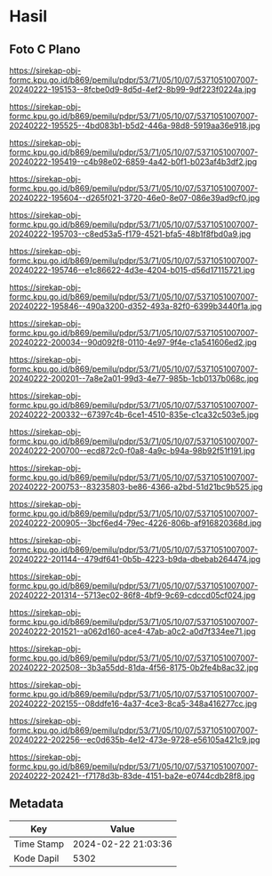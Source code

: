 # Hasil

## Foto C Plano

https://sirekap-obj-formc.kpu.go.id/b869/pemilu/pdpr/53/71/05/10/07/5371051007007-20240222-195153--8fcbe0d9-8d5d-4ef2-8b99-9df223f0224a.jpg

https://sirekap-obj-formc.kpu.go.id/b869/pemilu/pdpr/53/71/05/10/07/5371051007007-20240222-195525--4bd083b1-b5d2-446a-98d8-5919aa36e918.jpg

https://sirekap-obj-formc.kpu.go.id/b869/pemilu/pdpr/53/71/05/10/07/5371051007007-20240222-195419--c4b98e02-6859-4a42-b0f1-b023af4b3df2.jpg

https://sirekap-obj-formc.kpu.go.id/b869/pemilu/pdpr/53/71/05/10/07/5371051007007-20240222-195604--d265f021-3720-46e0-8e07-086e39ad9cf0.jpg

https://sirekap-obj-formc.kpu.go.id/b869/pemilu/pdpr/53/71/05/10/07/5371051007007-20240222-195703--c8ed53a5-f179-4521-bfa5-48b1f8fbd0a9.jpg

https://sirekap-obj-formc.kpu.go.id/b869/pemilu/pdpr/53/71/05/10/07/5371051007007-20240222-195746--e1c86622-4d3e-4204-b015-d56d17115721.jpg

https://sirekap-obj-formc.kpu.go.id/b869/pemilu/pdpr/53/71/05/10/07/5371051007007-20240222-195846--490a3200-d352-493a-82f0-6399b3440f1a.jpg

https://sirekap-obj-formc.kpu.go.id/b869/pemilu/pdpr/53/71/05/10/07/5371051007007-20240222-200034--90d092f8-0110-4e97-9f4e-c1a541606ed2.jpg

https://sirekap-obj-formc.kpu.go.id/b869/pemilu/pdpr/53/71/05/10/07/5371051007007-20240222-200201--7a8e2a01-99d3-4e77-985b-1cb0137b068c.jpg

https://sirekap-obj-formc.kpu.go.id/b869/pemilu/pdpr/53/71/05/10/07/5371051007007-20240222-200332--67397c4b-6ce1-4510-835e-c1ca32c503e5.jpg

https://sirekap-obj-formc.kpu.go.id/b869/pemilu/pdpr/53/71/05/10/07/5371051007007-20240222-200700--ecd872c0-f0a8-4a9c-b94a-98b92f51f191.jpg

https://sirekap-obj-formc.kpu.go.id/b869/pemilu/pdpr/53/71/05/10/07/5371051007007-20240222-200753--83235803-be86-4366-a2bd-51d21bc9b525.jpg

https://sirekap-obj-formc.kpu.go.id/b869/pemilu/pdpr/53/71/05/10/07/5371051007007-20240222-200905--3bcf6ed4-79ec-4226-806b-af916820368d.jpg

https://sirekap-obj-formc.kpu.go.id/b869/pemilu/pdpr/53/71/05/10/07/5371051007007-20240222-201144--479df641-0b5b-4223-b9da-dbebab264474.jpg

https://sirekap-obj-formc.kpu.go.id/b869/pemilu/pdpr/53/71/05/10/07/5371051007007-20240222-201314--5713ec02-86f8-4bf9-9c69-cdccd05cf024.jpg

https://sirekap-obj-formc.kpu.go.id/b869/pemilu/pdpr/53/71/05/10/07/5371051007007-20240222-201521--a062d160-ace4-47ab-a0c2-a0d7f334ee71.jpg

https://sirekap-obj-formc.kpu.go.id/b869/pemilu/pdpr/53/71/05/10/07/5371051007007-20240222-202508--3b3a55dd-81da-4f56-8175-0b2fe4b8ac32.jpg

https://sirekap-obj-formc.kpu.go.id/b869/pemilu/pdpr/53/71/05/10/07/5371051007007-20240222-202155--08ddfe16-4a37-4ce3-8ca5-348a416277cc.jpg

https://sirekap-obj-formc.kpu.go.id/b869/pemilu/pdpr/53/71/05/10/07/5371051007007-20240222-202256--ec0d635b-4e12-473e-9728-e56105a421c9.jpg

https://sirekap-obj-formc.kpu.go.id/b869/pemilu/pdpr/53/71/05/10/07/5371051007007-20240222-202421--f7178d3b-83de-4151-ba2e-e0744cdb28f8.jpg


## Metadata

| Key        | Value               |
| ---------- | ------------------- |
| Time Stamp | 2024-02-22 21:03:36 |
| Kode Dapil | 5302                |



